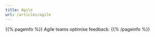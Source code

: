 ```yaml
---
title: Agile
url: /articles/agile
---
```


{{% pageinfo %}}
Agile teams optimise feedback.
{{% /pageinfo %}}
